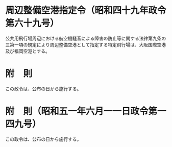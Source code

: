 # 周辺整備空港指定令（昭和四十九年政令第六十九号）
公共用飛行場周辺における航空機騒音による障害の防止等に関する法律第九条の三第一項の規定により周辺整備空港として指定する特定飛行場は、大阪国際空港及び福岡空港とする。
# 附　則
この政令は、公布の日から施行する。
# 附　則（昭和五一年六月一一日政令第一四九号）
この政令は、公布の日から施行する。

